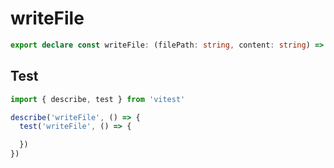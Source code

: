 # writeFile
```ts
export declare const writeFile: (filePath: string, content: string) => void

```

## Test
```ts
import { describe, test } from 'vitest'

describe('writeFile', () => {
  test('writeFile', () => {

  })
})
```
